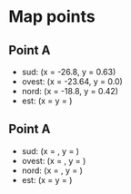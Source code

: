# Map points

## Point A
- sud: (x = -26.8, y = 0.63)
- ovest: (x = -23.64, y = 0.0)
- nord: (x = -18.8, y = 0.42)
- est: (x =  y = )

## Point A
- sud: (x = , y = )
- ovest: (x = , y = )
- nord: (x = , y = )
- est: (x =  y = )